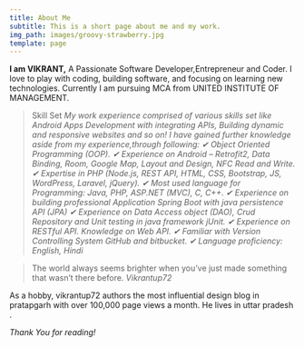 ```yaml
---
title: About Me
subtitle: This is a short page about me and my work.
img_path: images/groovy-strawberry.jpg
template: page
---
```

**I am VIKRANT,** A Passionate Software Developer,Entrepreneur and Coder. I love to play with coding, building software, and focusing on learning new technologies. Currently I am pursuing MCA from UNITED INSTITUTE OF MANAGEMENT.
> Skill Set
<cite> My work experience comprised of various skills set like Android Apps Development with integrating APIs, Building dynamic and responsive websites and so on! I have gained further knowledge aside from my experience,through following: 
✔ Object Oriented Programming (OOP).
✔ Experience on Android – Retrofit2, Data Binding, Room, Google Map, Layout and Design, NFC Read and Write.
✔ Expertise in PHP (Node.js, REST API, HTML, CSS, Bootstrap, JS, WordPress, Laravel, jQuery).
✔ Most used language for Programming: Java, PHP, ASP.NET (MVC), C, C++.
✔ Experience on building professional Application Spring Boot with java persistence API (JPA)
✔ Experience on Data Access object (DAO), Crud Repository and Unit testing in java framework jUnit.
✔ Experience on RESTful API. Knowledge on Web API.
✔ Familiar with Version Controlling System GitHub and bitbucket.
✔ Language proficiency: English, Hindi </cite>

>The world always seems brighter when you’ve just made something that wasn’t there before. <cite>Vikrantup72</cite>

As a hobby, vikrantup72 authors the most influential design blog in pratapgarh with over 100,000 page views a month. He lives in uttar pradesh .

*Thank You for reading!*
